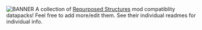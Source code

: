![BANNER](http://i.creativecommons.org/p/zero/1.0/88x31.png)
A collection of [Repurposed Structures](https://github.com/TelepathicGrunt/RepurposedStructures) mod compatiblity datapacks!
Feel free to add more/edit them.
See their individual readmes for individual info.
